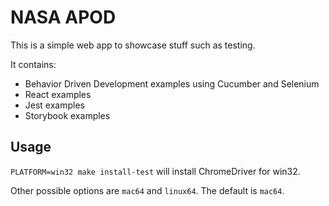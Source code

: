 # NASA APOD

This is a simple web app to showcase stuff such as testing. 

It contains:

- Behavior Driven Development examples using Cucumber and Selenium
- React examples
- Jest examples
- Storybook examples

## Usage

`PLATFORM=win32 make install-test` will install ChromeDriver for win32. 

Other possible options are `mac64` and `linux64`. The default is `mac64`.